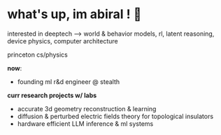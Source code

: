 # what's up, im abiral ! 🐝

interested in deeptech --> world & behavior models, rl, latent reasoning, device physics, computer architecture

princeton cs/physics

**now**: 
- founding ml r&d engineer @ stealth

**curr research projects w/ labs**
- accurate 3d geometry reconstruction & learning 
- diffusion & perturbed electric fields theory for topological insulators
- hardware efficient LLM inference & ml systems
